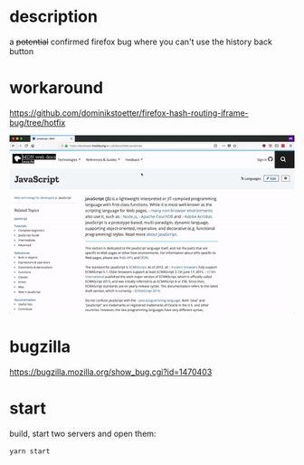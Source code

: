 # description
a <s>potential</s> confirmed firefox bug where you can't use the history back button

# workaround
https://github.com/dominikstoetter/firefox-hash-routing-iframe-bug/tree/hotfix

![bug](https://github.com/dominikstoetter/firefox-hash-routing-iframe-bug/blob/master/firefoxbug.gif)

# bugzilla
https://bugzilla.mozilla.org/show_bug.cgi?id=1470403

# start
build, start two servers and open them:
```
yarn start
```
